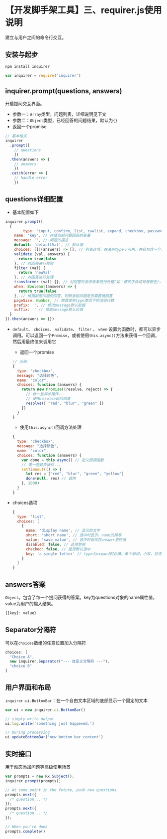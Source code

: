 # 【开发脚手架工具】三、requirer.js使用说明

建立与用户之间的命令行交互。

## 安装与起步

```javascript
npm install inquirer

var inquirer = require('inquirer')
```

## inquirer.prompt(questions, answers)

开启提问交互界面。

- 参数一：`Array`类型，问题列表，详细说明见下文
- 参数二：`Object`类型，已经回答的问题结果，默认为`{}`
- 返回一个promise

```javascript
// 基本格式
inquirer
  .prompt([
  	// questions
	])
  .then(answers => {
  	// answers
	})
  .catch(error => {
  	// handle error
	})
```

## questions详细配置

- 基本配置如下

```javascript
inquirer.prompt([
  {
		type: 'input, confirm, list, rawlist, expand, checkbox, password, editor', // 提问类型
    name: 'key', // 存储当前问题回答的变量
    message: '', // 问题的描述
    default: 'defaultVal', // 默认值
    choices: []|(answers) => [], // 列表选项，在某些type下可用，并且包含一个分隔符(separator)
    validate (val, answers) {
      return true|false
    }, // 对回答进行校验
    filter (val) {
      return 'newVal'
    }, // 对回答进行处理
    transformer (val) {}, // 对回答的显示效果进行处理(如：修改字体或背景颜色)，不影响答案内容
    when: Boolean|(answers) => {
      return true|false
    }, // 根据前面问题的回答，判断当前问题是否需要被回答
    pageSize: Number, // 修改某些type类型下的渲染行数
    prefix: '', // 修改message默认前缀
    suffix: '' // 修改message默认后缀
  }
]).then(answers => {})
```

- `default`、 `choices`、 `validate`、 `filter` 、 `when` 设置为函数时，都可以异步调用。可以返回一个`Promise`，或者使用`this.async()`方法来获得一个回调，然后用最终值来调用它

  - 返回一个promise

  ```javascript
  // 示例
  {
    type: "checkbox",
    message: "选择颜色",
    name: "color",
    choices: function (answers) {
      return new Promise((resolve, reject) => {
        // 做一些异步操作...
        // 使用resolve返回结果
        resolve([ "red", "blur", "green" ])
      })
    }
  }
  ```

  - 使用`this.async()`回调方法处理

  ```javascript
  {
    type: "checkbox",
    message: "选择颜色",
    name: "color",
    choices: function (answers) {
      var done = this.async() // 定义回调函数
      // 做一些异步操作...
      setTimeout(() => {
        let res = ["red", "blur", "green", "yellow"]
        done(null, res) // 调用
      }, 2000)
    }
  }
  ```
  
- choices选项

  ```javascript
  {
    type: 'list',
    choices: [
      {
        name: 'display name', // 显示的文字
        short: 'short name', // 选中时显示，name的简写
        value: 'save value', // 选中时保存在answer里的值
        disabled: false, // 选项禁用
        checked: false, // 是否默认选中
        key: 'a single letter' // type为expand时必填，单个单词，小写，且须唯一
      }
    ]
  }
  ```

  

## answers答案

`Object`。包含了每一个提问获得的答案。key为questions对象的name属性值，value为用户的输入结果。

```javascript
{[key]: value}
```



## Separator分隔符

可以在`choices`数组的任意位置加入分隔符

```javascript
choices: [
  "Choice A",
  new inquirer.Separator("--- 自定义分隔符 ---"),
  "choice B"
]
```

## 用户界面和布局

`inquirer.ui.BottomBar`：在一个自由文本区域的底部显示一个固定的文本

```javascript
var ui = new inquirer.ui.BottomBar()

// simply write output
ui.log.write('something just happened.')

// During processing
ui.updateBottomBar('new bottom bar content')
```

## 实时接口

用于动态添加问题等高级使用场景

```javascript
var prompts = new Rx.Subject();
inquirer.prompt(prompts);

// At some point in the future, push new questions
prompts.next({
  /* question... */
});
prompts.next({
  /* question... */
});

// When you're done
prompts.complete()
```

